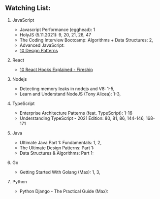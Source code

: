 
## Watching List:

1. JavaScript
    - Javascript Performance (egghead): 1
    - HolyJS (5.11.2021): 9, 20, 21, 28, 47
    - The Coding Interview Bootcamp: Algorithms + Data Structures: 2,
    - Advanced JavaScript:
    - [10 Design Patterns](https://www.youtube.com/watch?v=tv-_1er1mWI)

2. React
    - [10 React Hooks Explained - Fireship](https://www.youtube.com/watch?v=TNhaISOUy6Q&ab_channel=Fireship)

3. Nodejs
    - Detecting memory leaks in nodejs and V8: 1-5,
    - Learn and Understand NodeJS (Tony Alicea): 1-3,

4. TypeScript
    - Enterprise Architecture Patterns (feat. TypeScript): 1-16
    - Understanding TypeScript - 2021 Edition: 80, 81, 86, 144-146, 168-171

5. Java
    - Ultimate Java Part 1: Fundamentals: 1, 2,
    - The Ultimate Design Patterns: Part 1:
    - Data Structures & Algorithms: Part 1:

6. Go
    - Getting Started With Golang (Max): 1, 3,

7. Python
    - Python Django - The Practical Guide (Max): 
